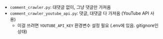 - `comment_crawler.py`: 대댓글 없이, 그냥 댓글만 가져옴
- `comment_crawler_youtube_api.py`: 댓글, 대댓글 다 가져옴 (YouTube API 사용)
    - 이걸 쓰려면 `YOUTUBE_API_KEY` 환경변수 설정 필요 (.env에 있음. gitignore인 상태)
